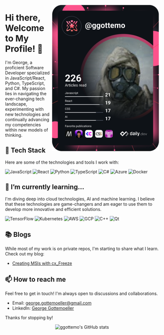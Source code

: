 
 <div align="left">
   
<a href="https://app.daily.dev/ggottemo"><img src="https://github.com/ggottemo/ggottemo/blob/main/devcard.svg" width="350" align="right" alt="George Gottemoeller's Dev Card"/></a>
 
</div>

# Hi there, Welcome to My Profile! 👋    

I'm George, a proficient Software Developer specialized in JavaScript/React, Python, TypeScript, and C#. My passion lies in navigating the ever-changing tech landscape, experimenting with new technologies and continually advancing my competencies within new models of thinking.
 
## 🧰 Tech Stack

Here are some of the technologies and tools I work with:

![JavaScript](https://img.shields.io/badge/-JavaScript-F7DF1E?style=flat-square&logo=javascript&logoColor=black)
![React](https://img.shields.io/badge/-React-61DAFB?style=flat-square&logo=react&logoColor=black)
![Python](https://img.shields.io/badge/-Python-3776AB?style=flat-square&logo=python&logoColor=white)
![TypeScript](https://img.shields.io/badge/-TypeScript-007ACC?style=flat-square&logo=typescript&logoColor=white)
![C#](https://img.shields.io/badge/-C%23-239120?style=flat-square&logo=c-sharp&logoColor=white)
![Azure](https://img.shields.io/badge/-Azure-0089D6?style=flat-square&logo=microsoft-azure&logoColor=white)
![Docker](https://img.shields.io/badge/-Docker-2496ED?style=flat-square&logo=docker&logoColor=white)

## 🌱 I’m currently learning...

I'm diving deep into cloud technologies, AI and machine learning. I believe that these technologies are game-changers and am eager to use them to develop more innovative and efficient solutions.

![TensorFlow](https://img.shields.io/badge/-TensorFlow-FF6F00?style=flat-square&logo=tensorflow&logoColor=white)
![Kubernetes](https://img.shields.io/badge/-Kubernetes-326CE5?style=flat-square&logo=kubernetes&logoColor=white)
![AWS](https://img.shields.io/badge/-AWS-232F3E?style=flat-square&logo=amazon-aws&logoColor=white)
![GCP](https://img.shields.io/badge/-GCP-4285F4?style=flat-square&logo=google-cloud&logoColor=white)
![C++](https://img.shields.io/badge/-C%2B%2B-00599C?style=flat-square&logo=c%2B%2B&logoColor=white)
![Qt](https://img.shields.io/badge/-Qt-41CD52?style=flat-square&logo=qt&logoColor=white)

## 📚 Blogs 

While most of my work is on private repos, I'm starting to share what I learn. Check out my blog:

<!-- BLOG-POST-LIST:START -->
- [Creating MSIs with cx_Freeze](https://ggottemo.com/blog/CxFreeze)

<!-- BLOG-POST-LIST:END -->

## 📫 How to reach me

Feel free to get in touch! I'm always open to discussions and collaborations.

- Email: [george.gottemoeller@gmail.com](mailto:george.gottemoeller@gmail.com)
- LinkedIn: [George Gottemoeller](https://www.linkedin.com/in/george-gottemoeller/)


Thanks for stopping by!

<div align="center">
  
![ggottemo's GitHub stats](https://github-readme-stats.vercel.app/api?username=ggottemo&show_icons=true&theme=radical) 
</div>
 
